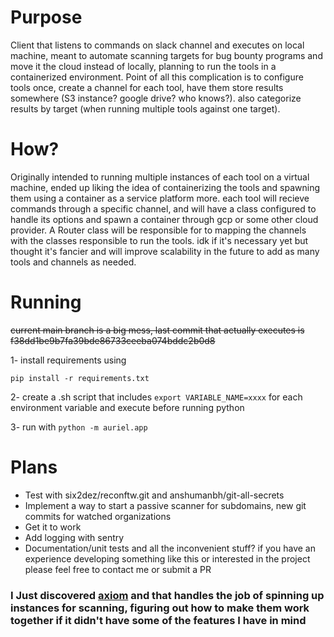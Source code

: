 # Purpose
Client that listens to commands on slack channel and executes on local machine, meant to automate scanning targets for bug bounty programs and move it the cloud instead of locally, planning to run the tools in a containerized environment. Point of all this complication is to configure tools once, create a channel for each tool, have them store results somewhere (S3 instance? google drive? who knows?). also categorize results by target (when running multiple tools against one target).

# How?
Originally intended to running multiple instances of each tool on a virtual machine, ended up liking the idea of containerizing the tools and spawning them using a container as a service platform more. each tool will recieve commands through a specific channel, and will have a class configured to handle its options and spawn a container through gcp or some other cloud provider. A Router class will be responsible for to mapping the channels with the classes responsible to run the tools. idk if it's necessary yet but thought it's fancier and will improve scalability in the future to add as many tools and channels as needed.

# Running
~~current main branch is a big mess, last commit that actually executes is f38dd1be9b7fa39bde86733ceeba074bddc2b0d8~~

1- install requirements using 
```
pip install -r requirements.txt
```
2- create a .sh script that includes `export VARIABLE_NAME=xxxx` for each environment variable and execute before running python

3- run with `python -m auriel.app`

# Plans
- Test with six2dez/reconftw.git and anshumanbh/git-all-secrets
- Implement a way to start a passive scanner for subdomains, new git commits for watched organizations
- Get it to work
- Add logging with sentry
- Documentation/unit tests and all the inconvenient stuff?
if you have an experience developing something like this or interested in the project please feel free to contact me or submit a PR

### I Just discovered [axiom](https://github.com/pry0cc/axiom) and that handles the job of spinning up instances for scanning, figuring out how to make them work together if it didn't have some of the features I have in mind